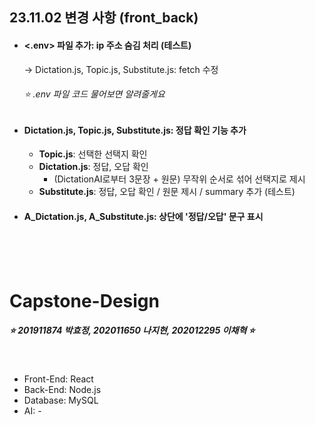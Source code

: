 
## 23.11.02 변경 사항 (front_back)
  
- #### <.env> 파일 추가: ip 주소 숨김 처리 (테스트)
   &rightarrow; Dictation.js, Topic.js, Substitute.js: fetch 수정
  <br>
  
  ###### ⭐ .env 파일 코드 물어보면 알려줄게요 

- #### Dictation.js, Topic.js, Substitute.js: 정답 확인 기능 추가
  - **Topic.js**: 선택한 선택지 확인
  - **Dictation.js**: 정답, 오답 확인
    - (DictationAI로부터 3문장 + 원문) 무작위 순서로 섞어 선택지로 제시
  - **Substitute.js**: 정답, 오답 확인 / 원문 제시 / summary 추가 (테스트)
 
- #### A_Dictation.js, A_Substitute.js: 상단에 '정답/오답' 문구 표시

<br>

  
<br>
<br>

# Capstone-Design

##### ⭐ 201911874 박효정, 202011650 나지현, 202012295 이채혁 ⭐

<br>

- Front-End: React
- Back-End: Node.js
- Database: MySQL
- AI: -


<br>



